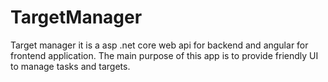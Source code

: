# TargetManager
Target manager it is a asp .net core web api for backend and angular for frontend application. The main purpose of this app is to provide friendly UI to manage tasks and targets.
